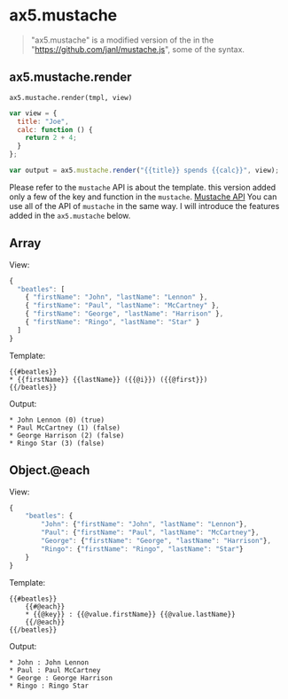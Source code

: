 # ax5.mustache

> "ax5.mustache" is a modified version of the in the "https://github.com/janl/mustache.js", some of the syntax.

## ax5.mustache.render
`ax5.mustache.render(tmpl, view)`

```js
var view = {
  title: "Joe",
  calc: function () {
    return 2 + 4;
  }
};

var output = ax5.mustache.render("{{title}} spends {{calc}}", view);
```
Please refer to the `mustache` API is about the template.
this version added only a few of the key and function in the `mustache`.
[Mustache API](https://github.com/janl/mustache.js/blob/master/README.md)
You can use all of the API of `mustache` in the same way. I will introduce the features added in the `ax5.mustache` below.


## Array

View:
```js
{
  "beatles": [
    { "firstName": "John", "lastName": "Lennon" },
    { "firstName": "Paul", "lastName": "McCartney" },
    { "firstName": "George", "lastName": "Harrison" },
    { "firstName": "Ringo", "lastName": "Star" }
  ]
}
```

Template:
```
{{#beatles}}
* {{firstName}} {{lastName}} ({{@i}}) ({{@first}})
{{/beatles}}
```

Output:
```
* John Lennon (0) (true)
* Paul McCartney (1) (false)
* George Harrison (2) (false)
* Ringo Star (3) (false)
```

## Object.@each

View:
```js
{
    "beatles": {
        "John": {"firstName": "John", "lastName": "Lennon"},
        "Paul": {"firstName": "Paul", "lastName": "McCartney"},
        "George": {"firstName": "George", "lastName": "Harrison"},
        "Ringo": {"firstName": "Ringo", "lastName": "Star"}
    }
}
```

Template:
```
{{#beatles}}
    {{#@each}}
    * {{@key}} : {{@value.firstName}} {{@value.lastName}}
    {{/@each}}
{{/beatles}}
```

Output:
```
* John : John Lennon
* Paul : Paul McCartney
* George : George Harrison
* Ringo : Ringo Star
```